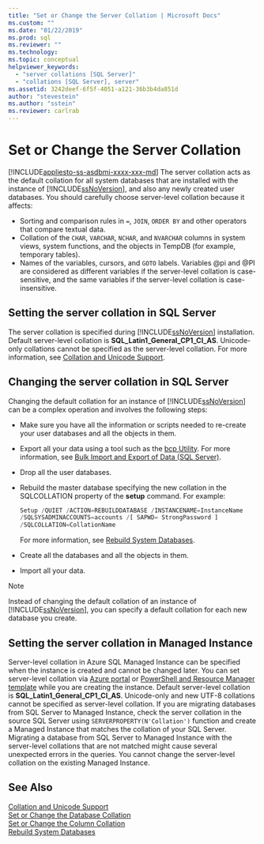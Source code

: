 ```yaml
---
title: "Set or Change the Server Collation | Microsoft Docs"
ms.custom: ""
ms.date: "01/22/2019"
ms.prod: sql
ms.reviewer: ""
ms.technology: 
ms.topic: conceptual
helpviewer_keywords: 
  - "server collations [SQL Server]"
  - "collations [SQL Server], server"
ms.assetid: 3242deef-6f5f-4051-a121-36b3b4da851d
author: "stevestein"
ms.author: "sstein"
ms.reviewer: carlrab
---
```

# Set or Change the Server Collation

[!INCLUDE[appliesto-ss-asdbmi-xxxx-xxx-md](../../includes/appliesto-ss-asdbmi-xxxx-xxx-md.md)]
  The server collation acts as the default collation for all system databases that are installed with the instance of [!INCLUDE[ssNoVersion](../../includes/ssnoversion-md.md)], and also any newly created user databases. You should carefully choose server-level collation because it affects:
 - Sorting and comparison rules in `=`, `JOIN`, `ORDER BY` and other operators that compare textual data.
 - Collation of the `CHAR`, `VARCHAR`, `NCHAR`, and `NVARCHAR` columns in system views, system functions, and the objects in TempDB (for example, temporary tables).
 - Names of the variables, cursors, and `GOTO` labels. Variables @pi and @PI are considered as different variables if the server-level collation is case-sensitive, and the same variables if the server-level collation is case-insensitive.
  
## Setting the server collation in SQL Server

  The server collation is specified during [!INCLUDE[ssNoVersion](../../includes/ssnoversion-md.md)] installation. Default server-level collation is **SQL_Latin1_General_CP1_CI_AS**. Unicode-only collations cannot be specified as the server-level collation. For more information, see [Collation and Unicode Support](collation-and-unicode-support.md).
  
## Changing the server collation in SQL Server

 Changing the default collation for an instance of [!INCLUDE[ssNoVersion](../../includes/ssnoversion-md.md)] can be a complex operation and involves the following steps:  
  
- Make sure you have all the information or scripts needed to re-create your user databases and all the objects in them.  
  
- Export all your data using a tool such as the [bcp Utility](../../tools/bcp-utility.md). For more information, see [Bulk Import and Export of Data &#40;SQL Server&#41;](../../relational-databases/import-export/bulk-import-and-export-of-data-sql-server.md).  
  
- Drop all the user databases.  
  
- Rebuild the master database specifying the new collation in the SQLCOLLATION property of the **setup** command. For example:  
  
    ```sql  
    Setup /QUIET /ACTION=REBUILDDATABASE /INSTANCENAME=InstanceName
    /SQLSYSADMINACCOUNTS=accounts /[ SAPWD= StrongPassword ]
    /SQLCOLLATION=CollationName  
    ```  
  
     For more information, see [Rebuild System Databases](../../relational-databases/databases/rebuild-system-databases.md).  
  
- Create all the databases and all the objects in them.  
  
- Import all your data.  
  
> [!NOTE]  
> Instead of changing the default collation of an instance of [!INCLUDE[ssNoVersion](../../includes/ssnoversion-md.md)], you can specify a default collation for each new database you create.  
  
## Setting the server collation in Managed Instance

Server-level collation in Azure SQL Managed Instance can be specified when the instance is created and cannot be changed later. You can set server-level collation via [Azure portal](https://docs.microsoft.com/azure/sql-database/sql-database-managed-instance-get-started#create-a-managed-instance) or [PowerShell and Resource Manager template](https://docs.microsoft.com/azure/sql-database/scripts/sql-managed-instance-create-powershell-azure-resource-manager-template) while you are creating the instance. Default server-level collation is **SQL_Latin1_General_CP1_CI_AS**. Unicode-only and new UTF-8 collations cannot be specified as server-level collation.
If you are migrating databases from SQL Server to Managed Instance, check the server collation in the source SQL Server using `SERVERPROPERTY(N'Collation')` function and create a Managed Instance that matches the collation of your SQL Server. Migrating a database from SQL Server to Managed Instance with the server-level collations that are not matched might cause several unexpected errors in the queries. You cannot change the server-level collation on the existing Managed Instance.

## See Also

 [Collation and Unicode Support](../../relational-databases/collations/collation-and-unicode-support.md)   
 [Set or Change the Database Collation](../../relational-databases/collations/set-or-change-the-database-collation.md)   
 [Set or Change the Column Collation](../../relational-databases/collations/set-or-change-the-column-collation.md)   
 [Rebuild System Databases](../../relational-databases/databases/rebuild-system-databases.md)  
 
